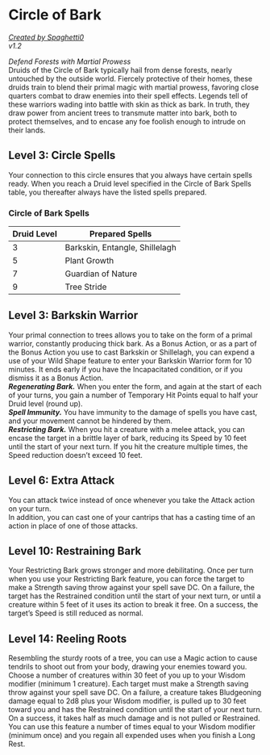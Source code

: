 # Circle of Bark
[*Created by Spaghetti0*](https://bio.site/spaghetti0)  
*v1.2*  

*Defend Forests with Martial Prowess*  
Druids of the Circle of Bark typically hail from dense forests, nearly untouched by the outside world. Fiercely protective of their homes, these druids train to blend their primal magic with martial prowess, favoring close quarters combat to draw enemies into their spell effects. Legends tell of these warriors wading into battle with skin as thick as bark. In truth, they draw power from ancient trees to transmute matter into bark, both to protect themselves, and to encase any foe foolish enough to intrude on their lands.

## Level 3: Circle Spells
Your connection to this circle ensures that you always have certain spells ready. When you reach a Druid level specified in the Circle of Bark Spells table, you thereafter always have the listed spells prepared.
### Circle of Bark Spells
| Druid Level | Prepared Spells                |
|-------------|--------------------------------|
| 3           | Barkskin, Entangle, Shillelagh |
| 5           | Plant Growth                   |
| 7           | Guardian of Nature             |
| 9           | Tree Stride                    |

## Level 3: Barkskin Warrior
Your primal connection to trees allows you to take on the form of a primal warrior, constantly producing thick bark. As a Bonus Action, or as a part of the Bonus Action you use to cast Barkskin or Shillelagh, you can expend a use of your Wild Shape feature to enter your Barkskin Warrior form for 10 minutes. It ends early if you have the Incapacitated condition, or if you dismiss it as a Bonus Action.  
***Regenerating Bark.*** When you enter the form, and again at the start of each of your turns, you gain a number of Temporary Hit Points equal to half your Druid level (round up).  
***Spell Immunity.*** You have immunity to the damage of spells you have cast, and your movement cannot be hindered by them.  
***Restricting Bark.*** When you hit a creature with a melee attack, you can encase the target in a brittle layer of bark, reducing its Speed by 10 feet until the start of your next turn. If you hit the creature multiple times, the Speed reduction doesn’t exceed 10 feet.

## Level 6: Extra Attack
You can attack twice instead of once whenever you take the Attack action on your turn.  
In addition, you can cast one of your cantrips that has a casting time of an action in place of one of those attacks.

## Level 10: Restraining Bark
Your Restricting Bark grows stronger and more debilitating. Once per turn when you use your Restricting Bark feature, you can force the target to make a Strength saving throw against your spell save DC. On a failure, the target has the Restrained condition until the start of your next turn, or until a creature within 5 feet of it uses its action to break it free. On a success, the target’s Speed is still reduced as normal.

## Level 14: Reeling Roots
Resembling the sturdy roots of a tree, you can use a Magic action to cause tendrils to shoot out from your body, drawing your enemies toward you. Choose a number of creatures within 30 feet of you up to your Wisdom modifier (minimum 1 creature). Each target must make a Strength saving throw against your spell save DC. On a failure, a creature takes Bludgeoning damage equal to 2d8 plus your Wisdom modifier, is pulled up to 30 feet toward you and has the Restrained condition until the start of your next turn. On a success, it takes half as much damage and is not pulled or Restrained.  
You can use this feature a number of times equal to your Wisdom modifier (minimum once) and you regain all expended uses when you finish a Long Rest.